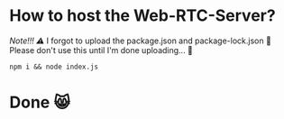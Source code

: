 # How to host the Web-RTC-Server?
*Note!!! ⚠️*
I forgot to upload the package.json and package-lock.json
🤦
Please don't use this until I'm done uploading...
🤷

`npm i && node index.js`

# Done 😸
